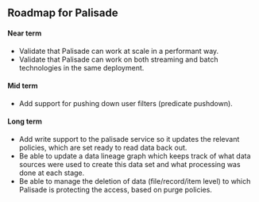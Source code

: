 <!---
Copyright 2018-2021 Crown Copyright

Licensed under the Apache License, Version 2.0 (the "License");
you may not use this file except in compliance with the License.
You may obtain a copy of the License at

  http://www.apache.org/licenses/LICENSE-2.0

Unless required by applicable law or agreed to in writing, software
distributed under the License is distributed on an "AS IS" BASIS,
WITHOUT WARRANTIES OR CONDITIONS OF ANY KIND, either express or implied.
See the License for the specific language governing permissions and
limitations under the License.
--->

## Roadmap for Palisade

#### Near term
* Validate that Palisade can work at scale in a performant way.
* Validate that Palisade can work on both streaming and batch technologies in the same deployment.

#### Mid term
* Add support for pushing down user filters (predicate pushdown).

#### Long term
* Add write support to the palisade service so it updates the relevant policies, which are set ready to read data back out.
* Be able to update a data lineage graph which keeps track of what data sources were used to create this data set and what processing was done at each stage.
* Be able to manage the deletion of data (file/record/item level) to which Palisade is protecting the access, based on purge policies.
